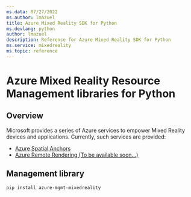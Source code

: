 ```yaml
---
ms.data: 07/27/2022
ms.author: lmazuel
title: Azure Mixed Reality SDK for Python
ms.devlang: python
author: lmazuel
description: Reference for Azure Mixed Reality SDK for Python
ms.service: mixedreality
ms.topic: reference
---
```

# Azure Mixed Reality Resource Management libraries for Python

## Overview

Microsoft provides a series of Azure services to empower Mixed Reality devices and applications. Currently, such services are provided:

* [Azure Spatial Anchors](https://azure.microsoft.com/en-us/services/spatial-anchors/)
* [Azure Remote Rendering (To be available soon...)](https://azure.microsoft.com/en-us/services/remote-rendering/)

## Management library
```bash
pip install azure-mgmt-mixedreality
```